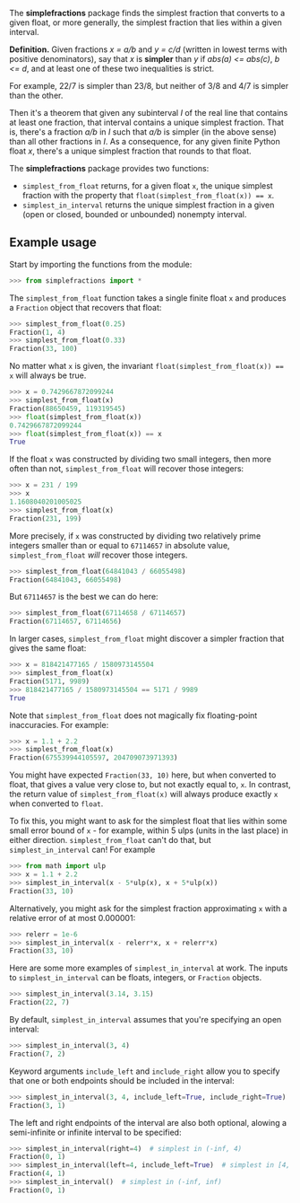 The **simplefractions** package finds the simplest fraction that converts
to a given float, or more generally, the simplest fraction that lies within
a given interval.

**Definition.** Given fractions *x = a/b* and *y = c/d* (written in lowest
terms with positive denominators), say that *x* is **simpler** than *y* if
*abs(a) <= abs(c)*, *b <= d*, and at least one of these two inequalities
is strict.

For example, 22/7 is simpler than 23/8, but neither of 3/8 and 4/7 is
simpler than the other.

Then it's a theorem that given any subinterval *I* of the real line that
contains at least one fraction, that interval contains a unique simplest
fraction. That is, there's a fraction *a/b* in *I* such that *a/b* is
simpler (in the above sense) than all other fractions in *I*. As a
consequence, for any given finite Python float *x*, there's a unique
simplest fraction that rounds to that float.

The **simplefractions** package provides two functions:

- `simplest_from_float` returns, for a given float ``x``, the unique simplest
  fraction with the property that ``float(simplest_from_float(x)) == x``.
- `simplest_in_interval` returns the unique simplest fraction in a given
  (open or closed, bounded or unbounded) nonempty interval.

## Example usage

Start by importing the functions from the module:

```python
>>> from simplefractions import *
```

The `simplest_from_float` function takes a single finite float `x` and
produces a `Fraction` object that recovers that float:

```python
>>> simplest_from_float(0.25)
Fraction(1, 4)
>>> simplest_from_float(0.33)
Fraction(33, 100)
```

No matter what `x` is given, the invariant `float(simplest_from_float(x)) == x`
will always be true.

```python
>>> x = 0.7429667872099244
>>> simplest_from_float(x)
Fraction(88650459, 119319545)
>>> float(simplest_from_float(x))
0.7429667872099244
>>> float(simplest_from_float(x)) == x
True
```

If the float `x` was constructed by dividing two small integers, then
more often than not, `simplest_from_float` will recover those integers:

```python
>>> x = 231 / 199
>>> x
1.1608040201005025
>>> simplest_from_float(x)
Fraction(231, 199)
```

More precisely, if `x` was constructed by dividing two relatively prime
integers smaller than or equal to `67114657` in absolute value,
`simplest_from_float` _will_ recover those integers.

```python
>>> simplest_from_float(64841043 / 66055498)
Fraction(64841043, 66055498)
```

But `67114657` is the best we can do here:

```python
>>> simplest_from_float(67114658 / 67114657)
Fraction(67114657, 67114656)
```

In larger cases, `simplest_from_float` might discover a simpler fraction
that gives the same float:

```python
>>> x = 818421477165 / 1580973145504
>>> simplest_from_float(x)
Fraction(5171, 9989)
>>> 818421477165 / 1580973145504 == 5171 / 9989
True
```

Note that `simplest_from_float` does not magically fix floating-point
inaccuracies. For example:

```python
>>> x = 1.1 + 2.2
>>> simplest_from_float(x)
Fraction(675539944105597, 204709073971393)
```

You might have expected `Fraction(33, 10)` here, but when converted to float,
that gives a value very close to, but not exactly equal to, `x`. In contrast,
the return value of `simplest_from_float(x)` will always produce exactly `x`
when converted to `float`.

To fix this, you might want to ask for the simplest float that lies within
some small error bound of `x` - for example, within 5 ulps (units in the
last place) in either direction. `simplest_from_float` can't do that, but
`simplest_in_interval` can! For example

```python
>>> from math import ulp
>>> x = 1.1 + 2.2
>>> simplest_in_interval(x - 5*ulp(x), x + 5*ulp(x))
Fraction(33, 10)
```

Alternatively, you might ask for the simplest fraction approximating `x`
with a relative error of at most 0.000001:

```python
>>> relerr = 1e-6
>>> simplest_in_interval(x - relerr*x, x + relerr*x)
Fraction(33, 10)
```

Here are some more examples of `simplest_in_interval` at work. The inputs
to `simplest_in_interval` can be floats, integers, or `Fraction` objects.

```python
>>> simplest_in_interval(3.14, 3.15)
Fraction(22, 7)
```

By default, `simplest_in_interval` assumes that you're specifying an
open interval:

```python
>>> simplest_in_interval(3, 4)
Fraction(7, 2)
```

Keyword arguments `include_left` and `include_right` allow you to specify
that one or both endpoints should be included in the interval:

```python
>>> simplest_in_interval(3, 4, include_left=True, include_right=True)
Fraction(3, 1)
```

The left and right endpoints of the interval are also both optional, alowing
a semi-infinite or infinite interval to be specified:

```python
>>> simplest_in_interval(right=4)  # simplest in (-inf, 4)
Fraction(0, 1)
>>> simplest_in_interval(left=4, include_left=True)  # simplest in [4, inf)
Fraction(4, 1)
>>> simplest_in_interval()  # simplest in (-inf, inf)
Fraction(0, 1)
```

